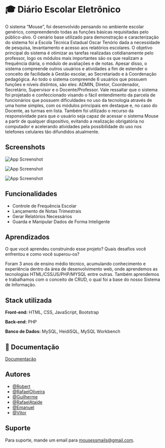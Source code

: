 # 🎓 Diário Escolar Eletrônico

 O sistema “Mouse”, foi desenvolvido pensando no ambiente escolar genérico, compreendendo todas as funções básicas requisitadas pelo público-alvo. O cenário base utilizado para demonstração e caracterização do sistema foi a Escola Técnica Estadual Oscar Tenório dada a necessidade de pesquisa, levantamento e acesso aos relatórios escolares.
 O objetivo principal do sistema é otimizar as tarefas realizadas cotidianamente pelo professor, logo os módulos mais importantes são os que realizam a frequência diária, o módulo de avaliações e de notas. Apesar disso, o sistema compreende outros usuários e atividades a fim de estender o conceito de facilidade à Gestão escolar, ao Secretariado e à Coordenação pedagógica. Ao todo o sistema compreende 6 usuários que possuem funções e níveis distintos, são eles: ADMIN, Diretor, Coordenador, Secretário, Supervisor e o Docente/Professor.
 Vale ressaltar que o sistema foi projetado e confeccionado visando o fácil entendimento da parcela de funcionários que possuem dificuldades no uso da tecnologia através de uma home simples, com os módulos principais em destaque e, no caso do Docente, as turmas em lista. Também foi utilizado o recurso da responsividade para que o usuário seja capaz de acessar o sistema Mouse a partir de qualquer dispositivo, evitando a realização obrigatória no computador e acelerando atividades  pela possibilidade do uso nos telefones celulares tão difundidos atualmente.


## Screenshots

![App Screenshot](https://dev-to-uploads.s3.amazonaws.com/uploads/articles/g85g895fqvzeznaellgh.jpg)

![App Screenshot](https://dev-to-uploads.s3.amazonaws.com/uploads/articles/jaxkl8lbxh87vbuck9k5.jpg)

![App Screenshot](https://dev-to-uploads.s3.amazonaws.com/uploads/articles/tsxfp8lyme7ij7xqnr2h.jpg)
## Funcionalidades

- Controle de Frequência Escolar
- Lançamento de Notas Trimestrais
- Gerar Relatórios Necessários
- Guarda e Manipular Dados de Forma Inteligente


## Aprendizados

O que você aprendeu construindo esse projeto? Quais desafios você enfrentou e como você superou-os?

 Foram 3 anos de ensino médio técnico, acumulando conhecimento e experiência dentro da área de desenvolvimento web, onde aprendemos as tecnologias HTML/CSS/JS/PHP/MYSQL entre outras. Também aprendemos e trabalhamos com o conceito de CRUD, o qual foi a base do nosso Sistema de Informação.
## Stack utilizada

**Front-end:** HTML, CSS, JavaScript, Bootstrap

**Back-end:** PHP

**Banco de Dados:** MySQL, HeidiSQL, MySQL Workbench


## 📄 Documentação

[Documentação](https://github.com/SociedadeDoMouse/Diario-Eletronico/tree/main/doc)


## Autores

- [@Robert](https://www.linkedin.com/in/robertcostafer/)
- [@RafaelOliveira](https://www.linkedin.com/in/rafael-de-oliveira-116184240/)
- [@Guilherme](https://www.instagram.com/guiksolare/)
- [@RafaelAtaíde](https://www.instagram.com/rafa32_32/)
- [@Emanuel](https://www.instagram.com/lyrio_emanuel/)
- [@Vitor](*)


## Suporte

Para suporte, mande um email para mousessmails@gmail.com.

